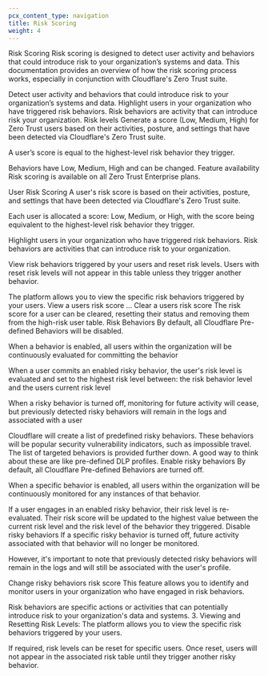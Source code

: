 ```yaml
---
pcx_content_type: navigation
title: Risk Scoring
weight: 4
---
```


Risk Scoring
Risk scoring is designed to detect user activity and behaviors that could introduce risk to your organization’s systems and data. This documentation provides an overview of how the risk scoring process works, especially in conjunction with Cloudflare's Zero Trust suite.

Detect user activity and behaviors that could introduce risk to your organization’s systems and data.  Highlight users in your organization who have triggered risk behaviors. Risk behaviors are activity that can introduce risk your organization.
Risk levels
Generate a score (Low, Medium, High) for Zero Trust users based on their activities, posture, and settings that have been detected via Cloudflare's Zero Trust suite.

A user’s score is equal to the highest-level risk behavior they trigger.

Behaviors have Low, Medium, High and can be changed.
Feature availability
Risk scoring is available on all Zero Trust Enterprise plans.

User Risk Scoring
A user's risk score is based on their activities, posture, and settings that have been detected via Cloudflare's Zero Trust suite.

Each user is allocated a score: Low, Medium, or High, with the score being equivalent to the highest-level risk behavior they trigger.

Highlight users in your organization who have triggered risk behaviors. Risk behaviors are activities that can introduce risk to your organization.

View risk behaviors triggered by your users and reset risk levels. Users with reset risk levels will not appear in this table unless they trigger another behavior.

The platform allows you to view the specific risk behaviors triggered by your users.
View a users risk score
…
Clear a users risk score
The risk score for a user can be cleared, resetting their status and removing them from the high-risk user table.
Risk Behaviors
By default, all Cloudflare Pre-defined Behaviors will be disabled.

When a behavior is enabled, all users within the organization will be continuously evaluated for committing the behavior

When a user commits an enabled risky behavior, the user's risk level is evaluated and set to the highest risk level between: the risk behavior level and the users current risk level

When a risky behavior is turned off, monitoring for future activity will cease, but previously detected risky behaviors will remain in the logs and associated with a user

Cloudflare will create a list of predefined risky behaviors. These behaviors will be popular security vulnerability indicators, such as impossible travel. The list of targeted behaviors is provided further down. A good way to think about these are like pre-defined DLP profiles.
Enable risky behaviors
By default, all Cloudflare Pre-defined Behaviors are turned off.

When a specific behavior is enabled, all users within the organization will be continuously monitored for any instances of that behavior.

If a user engages in an enabled risky behavior, their risk level is re-evaluated. Their risk score will be updated to the highest value between the current risk level and the risk level of the behavior they triggered.
Disable risky behaviors
If a specific risky behavior is turned off, future activity associated with that behavior will no longer be monitored.

However, it's important to note that previously detected risky behaviors will remain in the logs and will still be associated with the user's profile.

Change risky behaviors risk score
This feature allows you to identify and monitor users in your organization who have engaged in risk behaviors.

Risk behaviors are specific actions or activities that can potentially introduce risk to your organization's data and systems.
3. Viewing and Resetting Risk Levels:
The platform allows you to view the specific risk behaviors triggered by your users.

If required, risk levels can be reset for specific users. Once reset, users will not appear in the associated risk table until they trigger another risky behavior.
